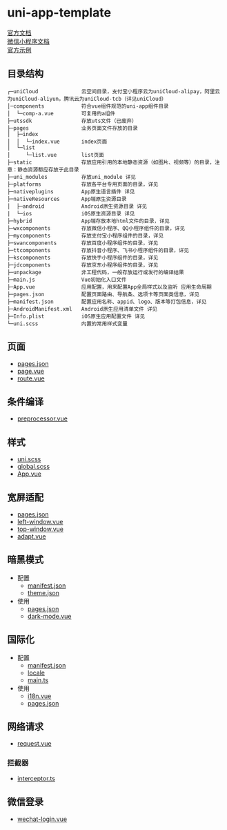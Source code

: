 # uni-app-template

[官方文档](https://uniapp.dcloud.net.cn/tutorial/)  
[微信小程序文档](https://developers.weixin.qq.com/miniprogram/dev/framework/)  
[官方示例](https://github.com/dcloudio/hello-uniapp/)

## 目录结构

```
┌─uniCloud              云空间目录，支付宝小程序云为uniCloud-alipay，阿里云为uniCloud-aliyun，腾讯云为uniCloud-tcb（详见uniCloud）
│─components            符合vue组件规范的uni-app组件目录
│  └─comp-a.vue         可复用的a组件
├─utssdk                存放uts文件（已废弃）
├─pages                 业务页面文件存放的目录
│  ├─index
│  │  └─index.vue       index页面
│  └─list
│     └─list.vue        list页面
├─static                存放应用引用的本地静态资源（如图片、视频等）的目录，注意：静态资源都应存放于此目录
├─uni_modules           存放uni_module 详见
├─platforms             存放各平台专用页面的目录，详见
├─nativeplugins         App原生语言插件 详见
├─nativeResources       App端原生资源目录
│  ├─android            Android原生资源目录 详见
|  └─ios                iOS原生资源目录 详见
├─hybrid                App端存放本地html文件的目录，详见
├─wxcomponents          存放微信小程序、QQ小程序组件的目录，详见
├─mycomponents          存放支付宝小程序组件的目录，详见
├─swancomponents        存放百度小程序组件的目录，详见
├─ttcomponents          存放抖音小程序、飞书小程序组件的目录，详见
├─kscomponents          存放快手小程序组件的目录，详见
├─jdcomponents          存放京东小程序组件的目录，详见
├─unpackage             非工程代码，一般存放运行或发行的编译结果
├─main.js               Vue初始化入口文件
├─App.vue               应用配置，用来配置App全局样式以及监听 应用生命周期
├─pages.json            配置页面路由、导航条、选项卡等页面类信息，详见
├─manifest.json         配置应用名称、appid、logo、版本等打包信息，详见
├─AndroidManifest.xml   Android原生应用清单文件 详见
├─Info.plist            iOS原生应用配置文件 详见
└─uni.scss              内置的常用样式变量
```

## 页面

- [pages.json](./src/pages.json)
- [page.vue](./src/pages/start/page.vue)
- [route.vue](./src/pages/start/route.vue)

## 条件编译

- [preprocessor.vue](./src/pages/start/preprocessor.vue)

## 样式

- [uni.scss](./src/uni.scss)
- [global.scss](./src/global.scss)
- [App.vue](./src/App.vue)

## 宽屏适配

- [pages.json](./src/pages.json)
- [left-window.vue](./src/windows/left-window.vue)
- [top-window.vue](./src/windows/top-window.vue)
- [adapt.vue](./src/pages/start/adapt.vue)

## 暗黑模式

- 配置
  - [manifest.json](./src/manifest.json)
  - [theme.json](./src/theme.json)
- 使用
  - [pages.json](./src/pages.json)
  - [dark-mode.vue](./src/pages/start/dark-mode.vue)

## 国际化

- 配置
  - [manifest.json](./src/manifest.json)
  - [locale](./src/locale/index.ts)
  - [main.ts](./src/main.ts)
- 使用
  - [i18n.vue](./src/pages/start/i18n.vue)
  - [pages.json](./src/pages.json)

## 网络请求

- [request.vue](./src/pages/start/request.vue)

### 拦截器

- [interceptor.ts](./src/utils/interceptor.ts)

## 微信登录

- [wechat-login.vue](./src/pages/start/wechat-login.vue)
